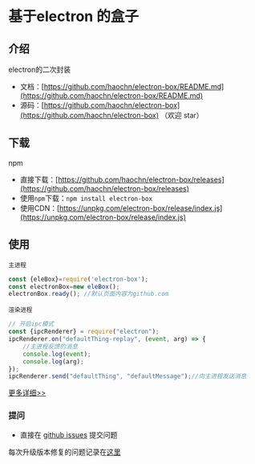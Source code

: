 # 基于electron 的盒子

## 介绍

electron的二次封装

- 文档：[https://github.com/haochn/electron-box/README.md](https://github.com/haochn/electron-box/README.md)
- 源码：[https://github.com/haochn/electron-box](https://github.com/haochn/electron-box) （欢迎 star）

## 下载
npm
- 直接下载：[https://github.com/haochn/electron-box/releases](https://github.com/haochn/electron-box/releases)
- 使用`npm`下载：`npm install electron-box`
- 使用CDN：[https://unpkg.com/electron-box/release/index.js](https://unpkg.com/electron-box/release/index.js)

## 使用
`主进程`
``` javascript
const {eleBox}=require('electron-box');
const electronBox=new eleBox();
electronBox.ready(); //默认页面内容为github.com
```
`渲染进程`
```javascript
// 开启ipc模式
const {ipcRenderer} = require("electron");
ipcRenderer.on("defaultThing-replay", (event, arg) => {
    //主进程反馈的消息
    console.log(event);
    console.log(arg);
});
ipcRenderer.send("defaultThing", "defaultMessage");//向主进程发送消息
```
[更多详细>>](https://github.com/haochn/electron-box/wiki)
### 提问

- 直接在 [github issues](https://github.com/haochn/electron-box/issues) 提交问题

每次升级版本修复的问题记录在[这里](./ISSUE.md)

